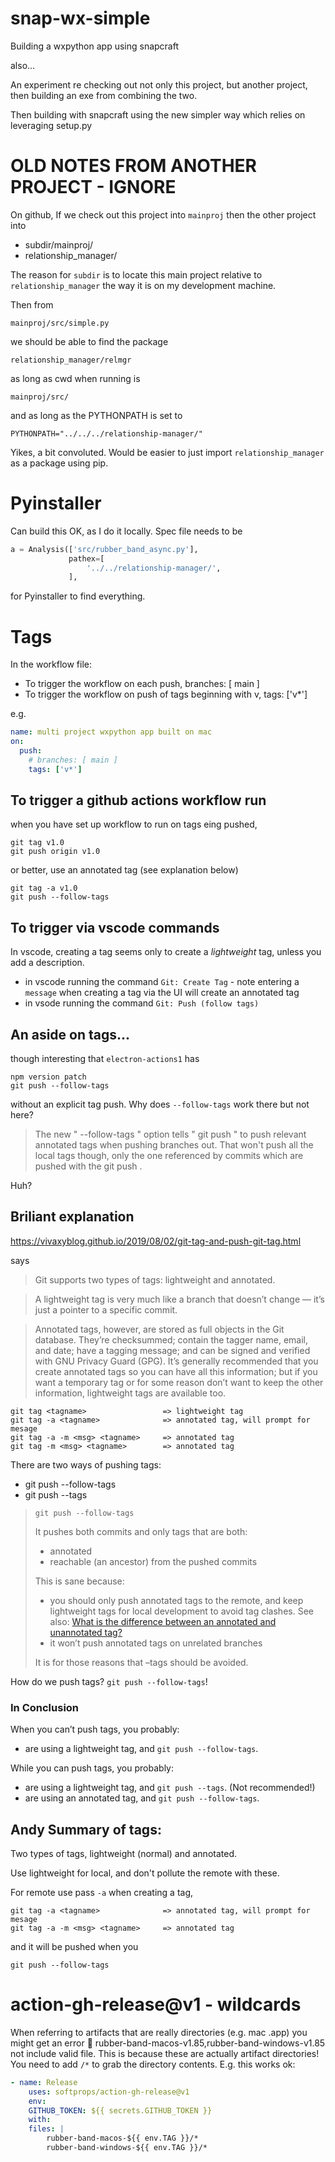 # snap-wx-simple

Building a wxpython app using snapcraft

also...

An experiment re checking out not only this project, but another project, then building an exe from combining the two.

Then building with snapcraft using the new simpler way which relies on leveraging setup.py




# OLD NOTES FROM ANOTHER PROJECT - IGNORE

On github, If we check out this project into `mainproj` then the other project into 

- subdir/mainproj/
- relationship_manager/

The reason for `subdir` is to locate this main project relative to `relationship_manager` the way it is on my development machine.

Then from 

    mainproj/src/simple.py

we should be able to find the package

    relationship_manager/relmgr

as long as cwd when running is 

    mainproj/src/
    
and as long as the PYTHONPATH is set to

    PYTHONPATH="../../../relationship-manager/"


Yikes, a bit convoluted. Would be easier to just import `relationship_manager` as a package using pip.

# Pyinstaller

Can build this OK, as I do it locally.  Spec file needs to be

```python
a = Analysis(['src/rubber_band_async.py'],
             pathex=[
                 '../../relationship-manager/',
             ], 

```

for Pyinstaller to find everything.

# Tags

In the workflow file:

- To trigger the workflow on each push, branches: [ main ]
- To trigger the workflow on push of tags beginning with v, tags: ['v*']

e.g.

```yml
name: multi project wxpython app built on mac
on:
  push:
    # branches: [ main ]
    tags: ['v*']
```

## To trigger a github actions workflow run

when you have set up workflow to run on tags eing pushed,

    git tag v1.0
    git push origin v1.0

or better, use an annotated tag (see explanation below)

    git tag -a v1.0
    git push --follow-tags

## To trigger via vscode commands
In vscode, creating a tag seems only to create a *lightweight* tag, unless you add a description.

- in vscode running the command `Git: Create Tag` - note entering a `message` when creating a tag via the UI will create an annotated tag
- in vsode running the command `Git: Push (follow tags)` 

## An aside on tags...

though interesting that `electron-actions1` has

    npm version patch
    git push --follow-tags

without an explicit tag push.  Why does `--follow-tags` work there but not here?

> The new " --follow-tags " option tells " git push " to push relevant annotated tags when pushing branches out. That won't push all the local tags though, only the one referenced by commits which are pushed with the git push .

Huh?

## Briliant explanation

https://vivaxyblog.github.io/2019/08/02/git-tag-and-push-git-tag.html

says

> Git supports two types of tags: lightweight and annotated.

> A lightweight tag is very much like a branch that doesn’t change — it’s just a pointer to a specific commit.

> Annotated tags, however, are stored as full objects in the Git database. They’re checksummed; contain the tagger name, email, and date; have a tagging message; and can be signed and verified with GNU Privacy Guard (GPG). It’s generally recommended that you create annotated tags so you can have all this information; but if you want a temporary tag or for some reason don’t want to keep the other information, lightweight tags are available too.

    git tag <tagname>                 => lightweight tag
    git tag -a <tagname>              => annotated tag, will prompt for mesage
    git tag -a -m <msg> <tagname>     => annotated tag
    git tag -m <msg> <tagname>        => annotated tag

There are two ways of pushing tags:

- git push --follow-tags
- git push --tags

> `git push --follow-tags`
> 
> It pushes both commits and only tags that are both:
> 
> *   annotated
> *   reachable (an ancestor) from the pushed commits
> 
> This is sane because:
> 
> *   you should only push annotated tags to the remote, and keep lightweight tags for local development to avoid tag clashes. See also: [What is the difference between an annotated and unannotated tag?](https://stackoverflow.com/questions/11514075/what-is-the-difference-between-an-annotated-and-unannotated-tag)
> *   it won’t push annotated tags on unrelated branches
> 
> It is for those reasons that –tags should be avoided.


How do we push tags? `git push --follow-tags`!

### In Conclusion

When you can’t push tags, you probably:

- are using a lightweight tag, and `git push --follow-tags`.

While you can push tags, you probably:

- are using a lightweight tag, and `git push --tags`. (Not recommended!)
- are using an annotated tag, and `git push --follow-tags`.

## Andy Summary of tags:
Two types of tags, lightweight (normal) and annotated. 

Use lightweight for local, and don't pollute the remote with these.

For remote use pass `-a` when creating a tag, 

    git tag -a <tagname>              => annotated tag, will prompt for mesage
    git tag -a -m <msg> <tagname>     => annotated tag

and it will be pushed when you

    git push --follow-tags


# action-gh-release@v1 - wildcards

When referring to artifacts that are really directories (e.g. mac .app) you might get an error
🤔 rubber-band-macos-v1.85,rubber-band-windows-v1.85 not include valid file. 
This is because these are actually artifact directories! 
You need to add `/*` to grab the directory contents. E.g. this works ok:
```yml
- name: Release
    uses: softprops/action-gh-release@v1
    env:
    GITHUB_TOKEN: ${{ secrets.GITHUB_TOKEN }}
    with:
    files: |
        rubber-band-macos-${{ env.TAG }}/*
        rubber-band-windows-${{ env.TAG }}/*
```
